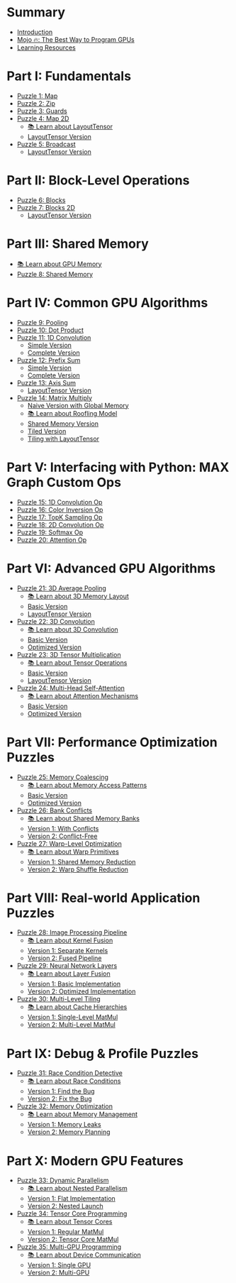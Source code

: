 # Summary

- [Introduction](./introduction.md)
- [Mojo 🔥: The Best Way to Program GPUs]()
- [Learning Resources]()

# Part I: Fundamentals
- [Puzzle 1: Map](./puzzle_01/puzzle_01.md)
- [Puzzle 2: Zip](./puzzle_02/puzzle_02.md)
- [Puzzle 3: Guards](./puzzle_03/puzzle_03.md)
- [Puzzle 4: Map 2D](./puzzle_04/puzzle_04.md)
    - [📚 Learn about LayoutTensor](./puzzle_04/introduction_layout_tensor.md)
    - [LayoutTensor Version](./puzzle_04/puzzle_04_layout_tensor.md)
- [Puzzle 5: Broadcast](./puzzle_05/puzzle_05.md)
    - [LayoutTensor Version](./puzzle_05/puzzle_05_layout_tensor.md)

# Part II: Block-Level Operations
- [Puzzle 6: Blocks](./puzzle_06/puzzle_06.md)
- [Puzzle 7: Blocks 2D](./puzzle_07/puzzle_07.md)
    - [LayoutTensor Version](./puzzle_07/puzzle_07_layout_tensor.md)

# Part III: Shared Memory
- [📚 Learn about GPU Memory]()
- [Puzzle 8: Shared Memory](./puzzle_08/puzzle_08.md)

# Part IV: Common GPU Algorithms
- [Puzzle 9: Pooling](./puzzle_09/puzzle_09.md)
- [Puzzle 10: Dot Product](./puzzle_10/puzzle_10.md)
- [Puzzle 11: 1D Convolution](./puzzle_11/puzzle_11.md)
  - [Simple Version](./puzzle_11/simple.md)
  - [Complete Version](./puzzle_11/complete.md)
- [Puzzle 12: Prefix Sum](./puzzle_12/puzzle_12.md)
  - [Simple Version](./puzzle_12/simple.md)
  - [Complete Version](./puzzle_12/complete.md)
- [Puzzle 13: Axis Sum](./puzzle_13/puzzle_13.md)
    - [LayoutTensor Version]()
- [Puzzle 14: Matrix Multiply](./puzzle_14/puzzle_14.md)
    - [Naive Version with Global Memory](./puzzle_14/naive.md)
    - [📚 Learn about Roofling Model]()
    - [Shared Memory Version](./puzzle_14/shared_memory.md)
    - [Tiled Version](./puzzle_14/tiled.md)
    - [Tiling with LayoutTensor]()

# Part V: Interfacing with Python: MAX Graph Custom Ops
- [Puzzle 15: 1D Convolution Op]()
- [Puzzle 16: Color Inversion Op]()
- [Puzzle 17: TopK Sampling Op]()
- [Puzzle 18: 2D Convolution Op]()
- [Puzzle 19: Softmax Op]()
- [Puzzle 20: Attention Op]()

# Part VI: Advanced GPU Algorithms
- [Puzzle 21: 3D Average Pooling]()
  - [📚 Learn about 3D Memory Layout]()
  - [Basic Version]()
  - [LayoutTensor Version]()
- [Puzzle 22: 3D Convolution]()
  - [📚 Learn about 3D Convolution]()
  - [Basic Version]()
  - [Optimized Version]()
- [Puzzle 23: 3D Tensor Multiplication]()
  - [📚 Learn about Tensor Operations]()
  - [Basic Version]()
  - [LayoutTensor Version]()
- [Puzzle 24: Multi-Head Self-Attention]()
  - [📚 Learn about Attention Mechanisms]()
  - [Basic Version]()
  - [Optimized Version]()

# Part VII: Performance Optimization Puzzles
- [Puzzle 25: Memory Coalescing]()
  - [📚 Learn about Memory Access Patterns]()
  - [Basic Version]()
  - [Optimized Version]()
- [Puzzle 26: Bank Conflicts]()
  - [📚 Learn about Shared Memory Banks]()
  - [Version 1: With Conflicts]()
  - [Version 2: Conflict-Free]()
- [Puzzle 27: Warp-Level Optimization]()
  - [📚 Learn about Warp Primitives]()
  - [Version 1: Shared Memory Reduction]()
  - [Version 2: Warp Shuffle Reduction]()

# Part VIII: Real-world Application Puzzles
- [Puzzle 28: Image Processing Pipeline]()
  - [📚 Learn about Kernel Fusion]()
  - [Version 1: Separate Kernels]()
  - [Version 2: Fused Pipeline]()
- [Puzzle 29: Neural Network Layers]()
  - [📚 Learn about Layer Fusion]()
  - [Version 1: Basic Implementation]()
  - [Version 2: Optimized Implementation]()
- [Puzzle 30: Multi-Level Tiling]()
  - [📚 Learn about Cache Hierarchies]()
  - [Version 1: Single-Level MatMul]()
  - [Version 2: Multi-Level MatMul]()

# Part IX: Debug & Profile Puzzles
- [Puzzle 31: Race Condition Detective]()
  - [📚 Learn about Race Conditions]()
  - [Version 1: Find the Bug]()
  - [Version 2: Fix the Bug]()
- [Puzzle 32: Memory Optimization]()
  - [📚 Learn about Memory Management]()
  - [Version 1: Memory Leaks]()
  - [Version 2: Memory Planning]()

# Part X: Modern GPU Features
- [Puzzle 33: Dynamic Parallelism]()
  - [📚 Learn about Nested Parallelism]()
  - [Version 1: Flat Implementation]()
  - [Version 2: Nested Launch]()
- [Puzzle 34: Tensor Core Programming]()
  - [📚 Learn about Tensor Cores]()
  - [Version 1: Regular MatMul]()
  - [Version 2: Tensor Core MatMul]()
- [Puzzle 35: Multi-GPU Programming]()
  - [📚 Learn about Device Communication]()
  - [Version 1: Single GPU]()
  - [Version 2: Multi-GPU]()

